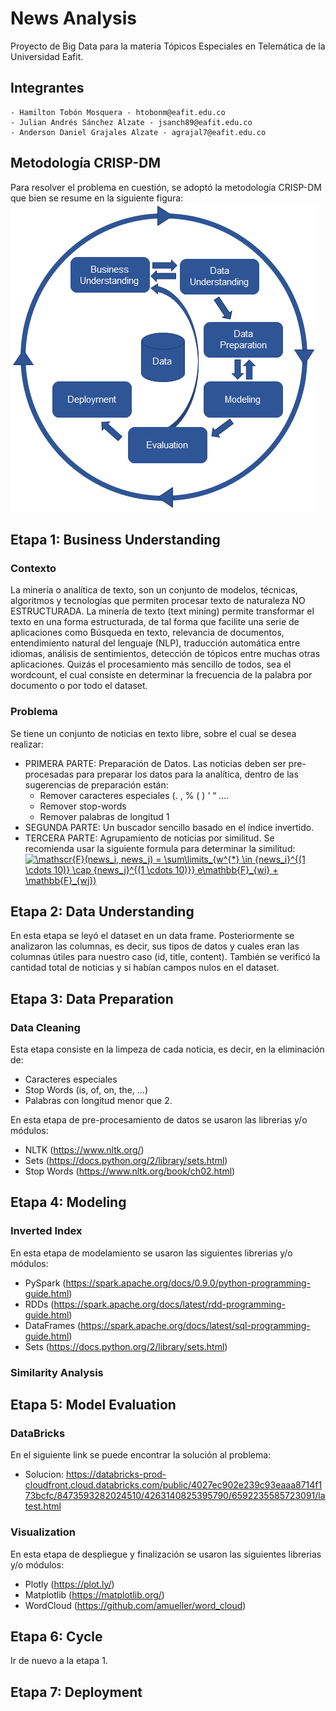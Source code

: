 # News Analysis
Proyecto de Big Data para la materia Tópicos Especiales en Telemática de la Universidad Eafit.

## Integrantes
```
- Hamilton Tobón Mosquera - htobonm@eafit.edu.co
- Julian Andrés Sánchez Alzate - jsanch89@eafit.edu.co
- Anderson Daniel Grajales Alzate - agrajal7@eafit.edu.co
```

## Metodología CRISP-DM
Para resolver el problema en cuestión, se adoptó la metodología CRISP-DM que bien se resume en la siguiente figura:
![alt text](crisp-dm-4-problems-fig1.png)

## Etapa 1: Business Understanding

### Contexto

La minería o analítica de texto, son un conjunto de modelos, técnicas, algoritmos y
tecnologías que permiten procesar texto de naturaleza NO ESTRUCTURADA.
La minería de texto (text mining) permite transformar el texto en una forma
estructurada, de tal forma que facilite una serie de aplicaciones como Búsqueda en
texto, relevancia de documentos, entendimiento natural del lenguaje (NLP), traducción
automática entre idiomas, análisis de sentimientos, detección de tópicos entre muchas
otras aplicaciones.
Quizás el procesamiento más sencillo de todos, sea el wordcount, el cual consiste en
determinar la frecuencia de la palabra por documento o por todo el dataset.

### Problema

Se tiene un conjunto de noticias en texto libre, sobre el cual se desea realizar:
- PRIMERA PARTE: Preparación de Datos. Las noticias deben ser pre-procesadas para preparar los datos para la analítica, dentro de las sugerencias de preparación están:
  - Remover caracteres especiales (. , % ( ) ‘ “ ….
  - Remover stop-words
  - Remover palabras de longitud 1
- SEGUNDA PARTE: Un buscador sencillo basado en el índice invertido.
- TERCERA PARTE: Agrupamiento de noticias por similitud. Se recomienda usar la siguiente formula para determinar la similitud: <br/>
<a href="https://www.codecogs.com/eqnedit.php?latex=\mathscr{F}(news_i,&space;news_j)&space;=&space;\sum\limits_{w^{*}&space;\in&space;{news_i}^{(1&space;\cdots&space;10)}&space;\cap&space;{news_j}^{(1&space;\cdots&space;10)}}&space;(\mathbb{F}_{wi}&space;&plus;&space;\mathbb{F}_{wj})" target="_blank"><img src="https://latex.codecogs.com/gif.latex?\mathscr{F}(news_i,&space;news_j)&space;=&space;\sum\limits_{w^{*}&space;\in&space;{news_i}^{(1&space;\cdots&space;10)}&space;\cap&space;{news_j}^{(1&space;\cdots&space;10)}}&space;(\mathbb{F}_{wi}&space;&plus;&space;\mathbb{F}_{wj})" title="\mathscr{F}(news_i, news_j) = \sum\limits_{w^{*} \in {news_i}^{(1 \cdots 10)} \cap {news_j}^{(1 \cdots 10)}} e\mathbb{F}_{wi} + \mathbb{F}_{wj})" /></a>


## Etapa 2: Data Understanding

En esta etapa se leyó el dataset en un data frame. Posteriormente se analizaron las columnas, es decir, sus tipos de datos y cuales eran las columnas útiles para nuestro caso (id, title, content). También se verificó la cantidad total de noticias y si habían campos nulos en el dataset.

## Etapa 3: Data Preparation

### Data Cleaning

Esta etapa consiste en la limpeza de cada noticia, es decir, en la eliminación de:
- Caracteres especiales
- Stop Words (is, of, on, the, ...)
- Palabras con longitud menor que 2.

En esta etapa de pre-procesamiento de datos se usaron las librerias y/o módulos:
- NLTK (https://www.nltk.org/)
- Sets (https://docs.python.org/2/library/sets.html)
- Stop Words (https://www.nltk.org/book/ch02.html)

## Etapa 4: Modeling

### Inverted Index
En esta etapa de modelamiento se usaron las siguientes librerias y/o módulos:
- PySpark (https://spark.apache.org/docs/0.9.0/python-programming-guide.html)
- RDDs (https://spark.apache.org/docs/latest/rdd-programming-guide.html)
- DataFrames (https://spark.apache.org/docs/latest/sql-programming-guide.html)
- Sets (https://docs.python.org/2/library/sets.html)

### Similarity Analysis

## Etapa 5: Model Evaluation

### DataBricks
En el siguiente link se puede encontrar la solución al problema:
- Solucion: https://databricks-prod-cloudfront.cloud.databricks.com/public/4027ec902e239c93eaaa8714f173bcfc/8473593282024510/4263140825395790/6592235585723091/latest.html

### Visualization
En esta etapa de despliegue y finalización se usaron las siguientes librerias y/o módulos:
- Plotly (https://plot.ly/)
- Matplotlib (https://matplotlib.org/)
- WordCloud (https://github.com/amueller/word_cloud)

## Etapa 6: Cycle

Ir de nuevo a la etapa 1.

## Etapa 7: Deployment

